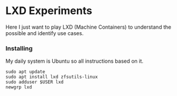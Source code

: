 # LXD Experiments
Here I just want to play LXD (Machine Containers) to understand the possible and identify use cases.


### Installing

My daily system is Ubuntu so all instructions based on it.

```
sudo apt update
sudo apt install lxd zfsutils-linux
sudo adduser $USER lxd
newgrp lxd
```
